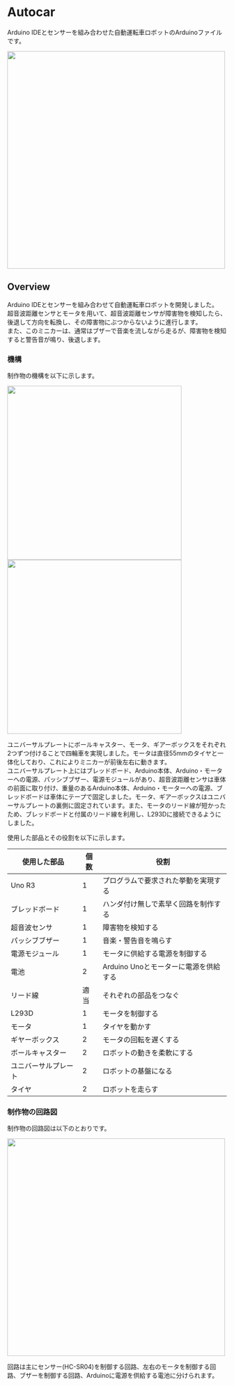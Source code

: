 # Autocar
Arduino IDEとセンサーを組み合わせた自動運転車ロボットのArduinoファイルです。

<img src="https://github.com/aozam3/Autocar/assets/65112280/260c5cf0-9750-49e1-ad4e-e98cb39c290b.png" width="500">

## Overview
Arduino IDEとセンサーを組み合わせて自動運転車ロボットを開発しました。<br/>
超音波距離センサとモータを用いて、超音波距離センサが障害物を検知したら、後退して方向を転換し、その障害物にぶつからないように進行します。<br/>
また、このミニカーは、通常はブザーで音楽を流しながら走るが、障害物を検知すると警告音が鳴り、後退します。<br/>

### 機構
制作物の機構を以下に示します。

<img src="https://github.com/aozam3/Autocar/assets/65112280/5d0e5fc1-26b6-4c85-a95a-2da6b8bd7d6d.png" width="400">
<img src="https://github.com/aozam3/Autocar/assets/65112280/a6a74501-d537-4d57-be9a-3329f3604e7b.png" width="400">

ユニバーサルプレートにボールキャスター、モータ、ギアーボックスをそれぞれ2つずつ付けることで四輪車を実現しました。モータは直径55mmのタイヤと一体化しており、これによりミニカーが前後左右に動きます。<br/>
ユニバーサルプレート上にはブレッドボード、Arduino本体、Arduino・モーターへの電源、パッシブブザー、電源モジュールがあり、超音波距離センサは車体の前面に取り付け、重量のあるArduino本体、Arduino・モーターへの電源、ブレッドボードは車体にテープで固定しました。モータ、ギアーボックスはユニバーサルプレートの裏側に固定されています。また、モータのリード線が短かったため、ブレッドボードと付属のリード線を利用し、L293Dに接続できるようにしました。<br/>

使用した部品とその役割を以下に示します。

| 使用した部品 | 個数 | 役割 |
| ---- | ---- | ---- |
| Uno R3 | 1 | プログラムで要求された挙動を実現する |
| ブレッドボード	 | 1 | ハンダ付け無しで素早く回路を制作する |
| 超音波センサ | 1 | 障害物を検知する |
| パッシブブザー | 1 | 音楽・警告音を鳴らす |
| 電源モジュール | 1 | モータに供給する電源を制御する |
| 電池 | 2 | Arduino Unoとモーターに電源を供給する |
| リード線 | 適当 | それぞれの部品をつなぐ |
| L293D | 1 | モータを制御する |
| モータ | 1 | タイヤを動かす |
| ギヤーボックス | 2 | モータの回転を遅くする |
| ボールキャスター | 2 | ロボットの動きを柔軟にする |
| ユニバーサルプレート | 2 | ロボットの基盤になる |
| タイヤ | 2 | ロボットを走らす |

### 制作物の回路図
制作物の回路図は以下のとおりです。

<img src="https://github.com/aozam3/Autocar/assets/65112280/7f5e73d3-7fc6-48ff-8960-01c69f6337d1.png" width="500">

回路は主にセンサー(HC-SR04)を制御する回路、左右のモータを制御する回路、ブザーを制御する回路、Arduinoに電源を供給する電池に分けられます。
